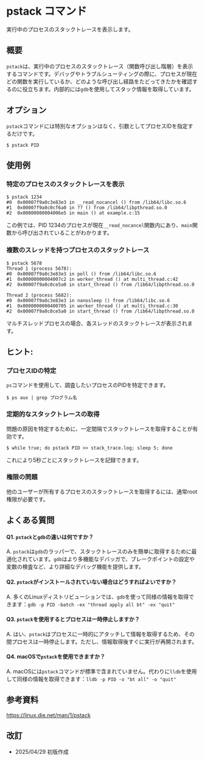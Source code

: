# pstack コマンド
実行中のプロセスのスタックトレースを表示します。

## 概要
`pstack`は、実行中のプロセスのスタックトレース（関数呼び出し階層）を表示するコマンドです。デバッグやトラブルシューティングの際に、プロセスが現在どの関数を実行しているか、どのような呼び出し経路をたどってきたかを確認するのに役立ちます。内部的には`gdb`を使用してスタック情報を取得しています。

## オプション
`pstack`コマンドには特別なオプションはなく、引数としてプロセスIDを指定するだけです。

```console
$ pstack PID
```

## 使用例

### 特定のプロセスのスタックトレースを表示
```console
$ pstack 1234
#0  0x00007f9a0c3e83e3 in __read_nocancel () from /lib64/libc.so.6
#1  0x00007f9a0c0cf6a0 in ?? () from /lib64/libpthread.so.0
#2  0x00000000004006e5 in main () at example.c:15
```
この例では、PID 1234のプロセスが現在`__read_nocancel`関数内にあり、`main`関数から呼び出されていることがわかります。

### 複数のスレッドを持つプロセスのスタックトレース
```console
$ pstack 5678
Thread 1 (process 5678):
#0  0x00007f9a0c3e83e3 in poll () from /lib64/libc.so.6
#1  0x00000000004007c2 in worker_thread () at multi_thread.c:42
#2  0x00007f9a0c0ce5a0 in start_thread () from /lib64/libpthread.so.0

Thread 2 (process 5682):
#0  0x00007f9a0c3e83e3 in nanosleep () from /lib64/libc.so.6
#1  0x0000000000400705 in worker_thread () at multi_thread.c:30
#2  0x00007f9a0c0ce5a0 in start_thread () from /lib64/libpthread.so.0
```
マルチスレッドプロセスの場合、各スレッドのスタックトレースが表示されます。

## ヒント:
### プロセスIDの特定
`ps`コマンドを使用して、調査したいプロセスのPIDを特定できます。
```console
$ ps aux | grep プログラム名
```

### 定期的なスタックトレースの取得
問題の原因を特定するために、一定間隔でスタックトレースを取得することが有効です。
```console
$ while true; do pstack PID >> stack_trace.log; sleep 5; done
```
これにより5秒ごとにスタックトレースを記録できます。

### 権限の問題
他のユーザーが所有するプロセスのスタックトレースを取得するには、通常root権限が必要です。

## よくある質問
#### Q1. `pstack`と`gdb`の違いは何ですか？
A. `pstack`は`gdb`のラッパーで、スタックトレースのみを簡単に取得するために最適化されています。`gdb`はより多機能なデバッガで、ブレークポイントの設定や変数の検査など、より詳細なデバッグ機能を提供します。

#### Q2. `pstack`がインストールされていない場合はどうすればよいですか？
A. 多くのLinuxディストリビューションでは、`gdb`を使って同様の情報を取得できます：`gdb -p PID -batch -ex "thread apply all bt" -ex "quit"`

#### Q3. `pstack`を使用するとプロセスは一時停止しますか？
A. はい、`pstack`はプロセスに一時的にアタッチして情報を取得するため、その間プロセスは一時停止します。ただし、情報取得後すぐに実行が再開されます。

#### Q4. macOSで`pstack`を使用できますか？
A. macOSには`pstack`コマンドが標準で含まれていません。代わりに`lldb`を使用して同様の情報を取得できます：`lldb -p PID -o "bt all" -o "quit"`

## 参考資料
https://linux.die.net/man/1/pstack

## 改訂
- 2025/04/29 初版作成